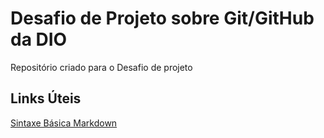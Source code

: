 # Desafio de Projeto sobre Git/GitHub da DIO
Repositório criado para o Desafio de projeto

## Links Úteis
[Sintaxe Básica Markdown](https://www.markdownguide.org/basic-syntax/)
